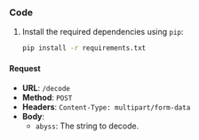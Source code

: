 ### Code

1. Install the required dependencies using `pip`:

    ```sh
    pip install -r requirements.txt
    ```

#### Request

- **URL**: `/decode`
- **Method**: `POST`
- **Headers**: `Content-Type: multipart/form-data`
- **Body**:
    - `abyss`: The string to decode.
